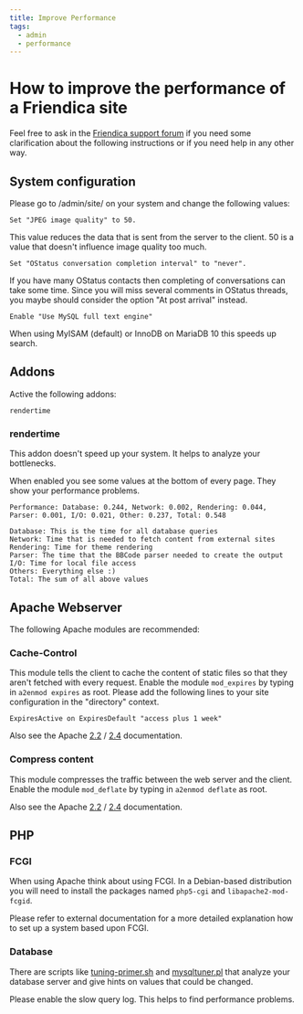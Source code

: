 ```yaml
---
title: Improve Performance
tags:
  - admin
  - performance
---
```

# How to improve the performance of a Friendica site

Feel free to ask in the [Friendica support forum](https://forum.friendi.ca/profile/helpers) if you need some clarification about the following instructions or if you need help in any other way.

## System configuration

Please go to /admin/site/ on your system and change the following values:

    Set "JPEG image quality" to 50.

This value reduces the data that is sent from the server to the client. 50 is a value that doesn't influence image quality too much.

    Set "OStatus conversation completion interval" to "never".

If you have many OStatus contacts then completing of conversations can take some time. Since you will miss several comments in OStatus threads, you maybe should consider the option "At post arrival" instead.

    Enable "Use MySQL full text engine"

When using MyISAM (default) or InnoDB on MariaDB 10 this speeds up search.

## Addons

Active the following addons:

    rendertime

### rendertime

This addon doesn't speed up your system. 
It helps to analyze your bottlenecks.

When enabled you see some values at the bottom of every page.
They show your performance problems.

    Performance: Database: 0.244, Network: 0.002, Rendering: 0.044, Parser: 0.001, I/O: 0.021, Other: 0.237, Total: 0.548

    Database: This is the time for all database queries
    Network: Time that is needed to fetch content from external sites
    Rendering: Time for theme rendering
    Parser: The time that the BBCode parser needed to create the output
    I/O: Time for local file access
    Others: Everything else :)
    Total: The sum of all above values

## Apache Webserver

The following Apache modules are recommended:

### Cache-Control

This module tells the client to cache the content of static files so that they aren't fetched with every request.
Enable the module `mod_expires` by typing in `a2enmod expires` as root.
Please add the following lines to your site configuration in the "directory" context.

	ExpiresActive on ExpiresDefault "access plus 1 week"

Also see the Apache [2.2](http://httpd.apache.org/docs/2.2/mod/mod_expires.html) / [2.4](https://httpd.apache.org/docs/2.4/mod/mod_expires.html) documentation.

### Compress content

This module compresses the traffic between the web server and the client.
Enable the module `mod_deflate` by typing in `a2enmod deflate` as root.

Also see the Apache [2.2](http://httpd.apache.org/docs/2.2/mod/mod_deflate.html) / [2.4](https://httpd.apache.org/docs/2.4/mod/mod_deflate.html) documentation.

## PHP

### FCGI

When using Apache think about using FCGI.
In a Debian-based distribution you will need to install the packages named `php5-cgi` and `libapache2-mod-fcgid`.

Please refer to external documentation for a more detailed explanation how to set up a system based upon FCGI.

### Database

There are scripts like [tuning-primer.sh](http://www.day32.com/MySQL/) and [mysqltuner.pl](http://mysqltuner.pl) that analyze your database server and give hints on values that could be changed.

Please enable the slow query log. This helps to find performance problems.
